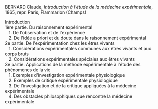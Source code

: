 BERNARD Claude, _Introduction à l'étude de la médecine expérimentale_, 1865, repr. Paris, Flammarion (Champs)

Introduction  
1ère partie. Du raisonnement expérimental  
   1. De l'observation et de l'expérience  
   2. De l'idée a priori et du doute dans le raisonnement expérimental  
2e partie. De l'expérimentation chez les êtres vivants  
   1. Considérations expérimentales communes aux êtres vivants et aux corps bruts  
   2. Considérations expérimentales spéciales aux êtres vivants  
3e partie. Applications de la méthode expérimentale à l'étude des phénomènes de la vie  
   1. Exemples d'investigation expérimentale physiologique  
   2. Exemples de critique expérimentale physiologique  
   3. De l'investigation et de la critique appliquées à la médecine expérimentale  
   4. Des obstacles philosophiques que rencontre la médecine expérimentale